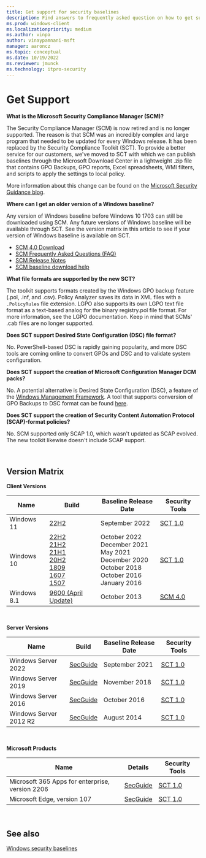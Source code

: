 ```yaml
---
title: Get support for security baselines
description: Find answers to frequently asked question on how to get support for baselines, the Security Compliance Toolkit (SCT), and related articles.
ms.prod: windows-client
ms.localizationpriority: medium
ms.author: vinpa
author: vinaypamnani-msft
manager: aaroncz
ms.topic: conceptual
ms.date: 10/19/2022
ms.reviewer: jmunck
ms.technology: itpro-security
---
```


# Get Support

**What is the Microsoft Security Compliance Manager (SCM)?**

The Security Compliance Manager (SCM) is now retired and is no longer supported. The reason is that SCM was an incredibly complex and large program that needed to be updated for every Windows release. It has been replaced by the Security Compliance Toolkit (SCT). To provide a better service for our customers, we've moved to SCT with which we can publish baselines through the Microsoft Download Center in a lightweight .zip file that contains GPO Backups, GPO reports, Excel spreadsheets, WMI filters, and scripts to apply the settings to local policy.

More information about this change can be found on the [Microsoft Security Guidance blog](/archive/blogs/secguide/security-compliance-manager-scm-retired-new-tools-and-procedures).

**Where can I get an older version of a Windows baseline?**

Any version of Windows baseline before Windows 10 1703 can still be downloaded using SCM. Any future versions of Windows baseline will be available through SCT. See the version matrix in this article to see if your version of Windows baseline is available on SCT.

-   [SCM 4.0 Download](/previous-versions/tn-archive/cc936627(v=technet.10))
-   [SCM Frequently Asked Questions (FAQ)](https://social.technet.microsoft.com/wiki/contents/articles/1836.microsoft-security-compliance-manager-scm-frequently-asked-questions-faq.aspx)
-   [SCM Release Notes](https://social.technet.microsoft.com/wiki/contents/articles/1864.microsoft-security-compliance-manager-scm-release-notes.aspx)
-   [SCM baseline download help](https://social.technet.microsoft.com/wiki/contents/articles/1865.microsoft-security-compliance-manager-scm-baseline-download-help.aspx)

**What file formats are supported by the new SCT?**

The toolkit supports formats created by the Windows GPO backup feature (.pol, .inf, and .csv). Policy Analyzer saves its data in XML files with a `.PolicyRules` file extension. LGPO also supports its own LGPO text file format as a text-based analog for the binary registry.pol file format. For more information, see the LGPO documentation. Keep in mind that SCMs' .cab files are no longer supported.

**Does SCT support Desired State Configuration (DSC) file format?**

No. PowerShell-based DSC is rapidly gaining popularity, and more DSC tools are coming online to convert GPOs and DSC and to validate system configuration.

**Does SCT support the creation of Microsoft Configuration Manager DCM packs?**

No. A potential alternative is Desired State Configuration (DSC), a feature of the [Windows Management Framework](https://www.microsoft.com/download/details.aspx?id=54616). A tool that supports conversion of GPO Backups to DSC format can be found [here](https://github.com/Microsoft/BaselineManagement).

**Does SCT support the creation of Security Content Automation Protocol (SCAP)-format policies?**

No. SCM supported only SCAP 1.0, which wasn't updated as SCAP evolved. The new toolkit likewise doesn't include SCAP support.

<br />

## Version Matrix

**Client Versions**

| Name | Build | Baseline Release Date | Security Tools |
| ---- | ----- | --------------------- | -------------- |
| Windows 11 | [22H2](https://techcommunity.microsoft.com/t5/microsoft-security-baselines/windows-11-version-22h2-security-baseline/ba-p/3632520) <br> | September 2022<br>|[SCT 1.0](https://www.microsoft.com/download/details.aspx?id=55319) |
| Windows 10 | [22H2](https://techcommunity.microsoft.com/t5/microsoft-security-baselines/windows-10-version-22h2-security-baseline/ba-p/3655724) <br> [21H2](https://techcommunity.microsoft.com/t5/microsoft-security-baselines/security-baseline-for-windows-10-version-21h2/ba-p/3042703) <br> [21H1](https://techcommunity.microsoft.com/t5/microsoft-security-baselines/security-baseline-final-for-windows-10-version-21h1/ba-p/2362353) <br> [20H2](https://techcommunity.microsoft.com/t5/microsoft-security-baselines/security-baseline-final-for-windows-10-and-windows-server/ba-p/1999393) <br> [1809](https://techcommunity.microsoft.com/t5/microsoft-security-baselines/security-baseline-final-for-windows-10-v1809-and-windows-server/ba-p/701082) <br> [1607](/archive/blogs/secguide/security-baseline-for-windows-10-v1607-anniversary-edition-and-windows-server-2016) <br>[1507](/archive/blogs/secguide/security-baseline-for-windows-10-v1507-build-10240-th1-ltsb-update)| October 2022<br>December 2021<br>May 2021<br>December 2020<br>October 2018<br>October 2016 <br>January 2016 |[SCT 1.0](https://www.microsoft.com/download/details.aspx?id=55319) |
Windows 8.1 |[9600 (April Update)](/archive/blogs/secguide/security-baselines-for-windows-8-1-windows-server-2012-r2-and-internet-explorer-11-final)| October 2013| [SCM 4.0](/previous-versions/tn-archive/cc936627(v=technet.10)) |

<br />

**Server Versions**

| Name | Build | Baseline Release Date | Security Tools |
|---|---|---|---|
|Windows Server 2022 | [SecGuide](https://techcommunity.microsoft.com/t5/microsoft-security-baselines/windows-server-2022-security-baseline/ba-p/2724685) |September 2021 |[SCT 1.0](https://www.microsoft.com/download/details.aspx?id=55319) |
|Windows Server 2019 | [SecGuide](https://techcommunity.microsoft.com/t5/microsoft-security-baselines/security-baseline-final-for-windows-10-v1809-and-windows-server/ba-p/701082) |November 2018 |[SCT 1.0](https://www.microsoft.com/download/details.aspx?id=55319) |
|Windows Server 2016 | [SecGuide](/archive/blogs/secguide/security-baseline-for-windows-10-v1607-anniversary-edition-and-windows-server-2016) |October 2016 |[SCT 1.0](https://www.microsoft.com/download/details.aspx?id=55319) |
|Windows Server 2012 R2|[SecGuide](/archive/blogs/secguide/security-baseline-for-windows-10-v1607-anniversary-edition-and-windows-server-2016)|August 2014 | [SCT 1.0](https://www.microsoft.com/download/details.aspx?id=55319)|

<br />

**Microsoft Products**


|           Name            |                                                                            Details                                                                            |                               Security Tools                                |
|---------------------------|---------------------------------------------------------------------------------------------------------------------------------------------------------------|-----------------------------------------------------------------------------|
|   Microsoft 365 Apps for enterprise, version 2206    | [SecGuide](https://techcommunity.microsoft.com/t5/microsoft-security-baselines/security-baseline-for-microsoft-365-apps-for-enterprise-v2206/ba-p/3502714) |     [SCT 1.0](https://www.microsoft.com/download/details.aspx?id=55319)     |
|   Microsoft Edge, version 107    | [SecGuide](https://techcommunity.microsoft.com/t5/microsoft-security-baselines/security-baseline-for-microsoft-edge-v98/ba-p/3165443) |     [SCT 1.0](https://www.microsoft.com/download/details.aspx?id=55319)     |

<br />

## See also

[Windows security baselines](windows-security-baselines.md)

